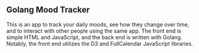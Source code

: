 ## Golang Mood Tracker

This is an app to track your daily moods, see how they change over time, and to interact with other people using the same app. The front end is simple HTML and JavaScript, and the back end is written with Golang. Notably, the front end utilizes the D3 and FullCalendar JavaScript libraries.
